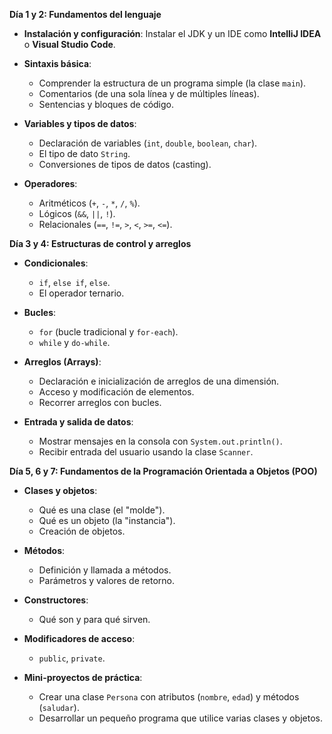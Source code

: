 
**Día 1 y 2: Fundamentos del lenguaje**
- **Instalación y configuración**: Instalar el JDK y un IDE como **IntelliJ IDEA** o **Visual Studio Code**.
    
- **Sintaxis básica**:
    - Comprender la estructura de un programa simple (la clase `main`).
    - Comentarios (de una sola línea y de múltiples líneas).
    - Sentencias y bloques de código.
        
- **Variables y tipos de datos**:
    - Declaración de variables (`int`, `double`, `boolean`, `char`).
    - El tipo de dato `String`.
    - Conversiones de tipos de datos (casting).
        
- **Operadores**:
    - Aritméticos (`+`, `-`, `*`, `/`, `%`).
    - Lógicos (`&&`, `||`, `!`).
    - Relacionales (`==`, `!=`, `>`, `<`, `>=`, `<=`).

**Día 3 y 4: Estructuras de control y arreglos**
- **Condicionales**:
    - `if`, `else if`, `else`.
    - El operador ternario.
        
- **Bucles**:
    - `for` (bucle tradicional y `for-each`).
    - `while` y `do-while`.
    
- **Arreglos (Arrays)**:
    - Declaración e inicialización de arreglos de una dimensión.
    - Acceso y modificación de elementos.
    - Recorrer arreglos con bucles.
        
- **Entrada y salida de datos**:
    - Mostrar mensajes en la consola con `System.out.println()`.
    - Recibir entrada del usuario usando la clase `Scanner`.
        
**Día 5, 6 y 7: Fundamentos de la Programación Orientada a Objetos (POO)**
- **Clases y objetos**:
    - Qué es una clase (el "molde").
    - Qué es un objeto (la "instancia").
    - Creación de objetos.
        
- **Métodos**:
    - Definición y llamada a métodos.
    - Parámetros y valores de retorno.
        
- **Constructores**:
    - Qué son y para qué sirven.
        
- **Modificadores de acceso**:
    - `public`, `private`.
        
- **Mini-proyectos de práctica**:
    - Crear una clase `Persona` con atributos (`nombre`, `edad`) y métodos (`saludar`).
    - Desarrollar un pequeño programa que utilice varias clases y objetos.
